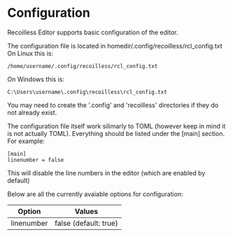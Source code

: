 # Configuration
Recoilless Editor supports basic configuration of the editor.

The configuration file is located in homedir/.config/recoilless/rcl_config.txt
On Linux this is:
```
/home/username/.config/recoilless/rcl_config.txt
```
On Windows this is:
```
C:\Users\username\.config\recoilless\rcl_config.txt
```

You may need to create the '.config' and 'recoilless' directories if they do not already exist.

The configuration file itself work silimarly to TOML (however keep in mind it is not actually TOML).
Everything should be listed under the [main] section.
For example:
```
[main]
linenumber = false
```
This will disable the line numbers in the editor (which are enabled by default)

Below are all the currently avaiable options for configuration:

| Option     | Values                 |
| ---------- | ---------------------- |
| linenumber | false (default: true)  |